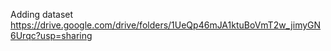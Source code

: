 Adding dataset
https://drive.google.com/drive/folders/1UeQp46mJA1ktuBoVmT2w_jimyGN6Urqc?usp=sharing

